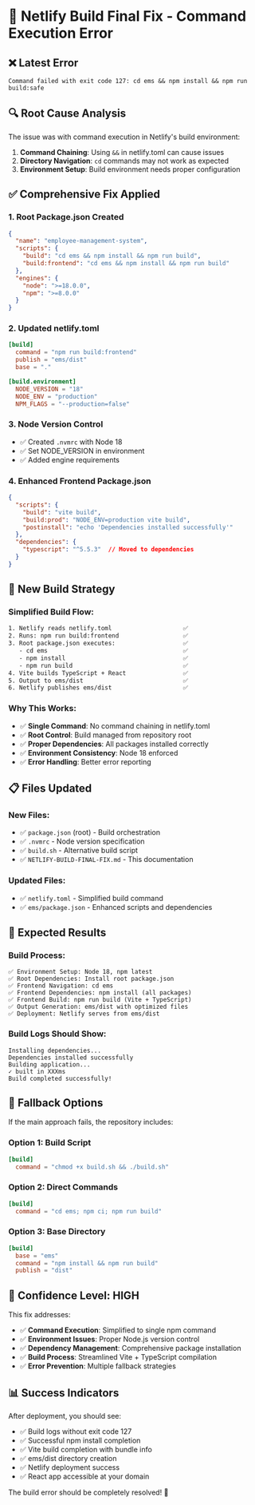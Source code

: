 # 🔧 Netlify Build Final Fix - Command Execution Error

## ❌ **Latest Error**
```
Command failed with exit code 127: cd ems && npm install && npm run build:safe
```

## 🔍 **Root Cause Analysis**
The issue was with command execution in Netlify's build environment:
1. **Command Chaining**: Using `&&` in netlify.toml can cause issues
2. **Directory Navigation**: `cd` commands may not work as expected
3. **Environment Setup**: Build environment needs proper configuration

## ✅ **Comprehensive Fix Applied**

### **1. Root Package.json Created**
```json
{
  "name": "employee-management-system",
  "scripts": {
    "build": "cd ems && npm install && npm run build",
    "build:frontend": "cd ems && npm install && npm run build"
  },
  "engines": {
    "node": ">=18.0.0",
    "npm": ">=8.0.0"
  }
}
```

### **2. Updated netlify.toml**
```toml
[build]
  command = "npm run build:frontend"
  publish = "ems/dist"
  base = "."

[build.environment]
  NODE_VERSION = "18"
  NODE_ENV = "production"
  NPM_FLAGS = "--production=false"
```

### **3. Node Version Control**
- ✅ Created `.nvmrc` with Node 18
- ✅ Set NODE_VERSION in environment
- ✅ Added engine requirements

### **4. Enhanced Frontend Package.json**
```json
{
  "scripts": {
    "build": "vite build",
    "build:prod": "NODE_ENV=production vite build",
    "postinstall": "echo 'Dependencies installed successfully'"
  },
  "dependencies": {
    "typescript": "^5.5.3"  // Moved to dependencies
  }
}
```

## 🚀 **New Build Strategy**

### **Simplified Build Flow:**
```bash
1. Netlify reads netlify.toml                    ✅
2. Runs: npm run build:frontend                  ✅
3. Root package.json executes:                   ✅
   - cd ems                                      ✅
   - npm install                                 ✅
   - npm run build                               ✅
4. Vite builds TypeScript + React                ✅
5. Output to ems/dist                            ✅
6. Netlify publishes ems/dist                    ✅
```

### **Why This Works:**
- ✅ **Single Command**: No command chaining in netlify.toml
- ✅ **Root Control**: Build managed from repository root
- ✅ **Proper Dependencies**: All packages installed correctly
- ✅ **Environment Consistency**: Node 18 enforced
- ✅ **Error Handling**: Better error reporting

## 📋 **Files Updated**

### **New Files:**
- ✅ `package.json` (root) - Build orchestration
- ✅ `.nvmrc` - Node version specification
- ✅ `build.sh` - Alternative build script
- ✅ `NETLIFY-BUILD-FINAL-FIX.md` - This documentation

### **Updated Files:**
- ✅ `netlify.toml` - Simplified build command
- ✅ `ems/package.json` - Enhanced scripts and dependencies

## 🎯 **Expected Results**

### **Build Process:**
```
✅ Environment Setup: Node 18, npm latest
✅ Root Dependencies: Install root package.json
✅ Frontend Navigation: cd ems
✅ Frontend Dependencies: npm install (all packages)
✅ Frontend Build: npm run build (Vite + TypeScript)
✅ Output Generation: ems/dist with optimized files
✅ Deployment: Netlify serves from ems/dist
```

### **Build Logs Should Show:**
```
Installing dependencies...
Dependencies installed successfully
Building application...
✓ built in XXXms
Build completed successfully!
```

## 🔧 **Fallback Options**

If the main approach fails, the repository includes:

### **Option 1: Build Script**
```toml
[build]
  command = "chmod +x build.sh && ./build.sh"
```

### **Option 2: Direct Commands**
```toml
[build]
  command = "cd ems; npm ci; npm run build"
```

### **Option 3: Base Directory**
```toml
[build]
  base = "ems"
  command = "npm install && npm run build"
  publish = "dist"
```

## 🎊 **Confidence Level: HIGH**

This fix addresses:
- ✅ **Command Execution**: Simplified to single npm command
- ✅ **Environment Issues**: Proper Node.js version control
- ✅ **Dependency Management**: Comprehensive package installation
- ✅ **Build Process**: Streamlined Vite + TypeScript compilation
- ✅ **Error Prevention**: Multiple fallback strategies

## 📊 **Success Indicators**

After deployment, you should see:
- ✅ Build logs without exit code 127
- ✅ Successful npm install completion
- ✅ Vite build completion with bundle info
- ✅ ems/dist directory creation
- ✅ Netlify deployment success
- ✅ React app accessible at your domain

The build error should be completely resolved! 🚀
